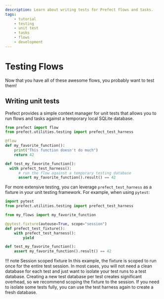 ```yaml
---
description: Learn about writing tests for Prefect flows and tasks.
tags:
    - tutorial
    - testing
    - unit test
    - tasks
    - flows
    - development
---
```


# Testing Flows

Now that you have all of these awesome flows, you probably want to test them!

## Writing unit tests

Prefect provides a simple context manager for unit tests that allows you to run flows and tasks against a temporary local SQLite database.

```python
from prefect import flow
from prefect.utilities.testing import prefect_test_harness

@flow
def my_favorite_function():
    print("This function doesn't do much")
    return 42

def test_my_favorite_function():
  with prefect_test_harness():
      # run the flow against a temporary testing database
      assert my_favorite_function().result() == 42
```

For more extensive testing, you can leverage `prefect_test_harness` as a fixture in your unit testing framework. For example, when using `pytest`:

```python
import pytest
from prefect.utilities.testing import prefect_test_harness

from my_flows import my_favorite_function

@pytest.fixture(autouse=True, scope="session")
def prefect_test_fixture():
    with prefect_test_harness():
        yield

def test_my_favorite_function():
    assert my_favorite_function().result() == 42
```

!!! note Session scoped fixture
    In this example, the fixture is scoped to run once for the entire test session. In most cases, you will not need a clean database for each test and just want to isolate your test runs to a test database. Creating a new test database per test creates significant overhead, so we recommend scoping the fixture to the session. If you need to isolate some tests fully, you can use the test harness again to create a fresh database.
